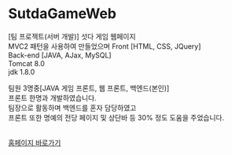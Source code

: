 # SutdaGameWeb
[팀 프로젝트(서버 개발)] 섯다 게임 웹페이지<br/>
MVC2 패턴을 사용하여 만들었으며
Front    [HTML, CSS, JQuery]<br/>
Back-end [JAVA, AJax, MySQL]<br/>
Tomcat 8.0<br/>
jdk 1.8.0<br/>

팀원 3명중[JAVA 게임 프론트, 웹 프론트, 백엔드(본인)]<br/>
프론트 한명과 개발하였습니다.<br/>
팀장으로 활동하며 백엔드를 혼자 담당하였고<br/>
프론트 또한 명예의 전당 페이지 및 상단바 등 30% 정도 도움을 주었습니다.<br/><br/>

<a href="http://sunx.cafe24.com/">홈페이지 바로가기</a>
